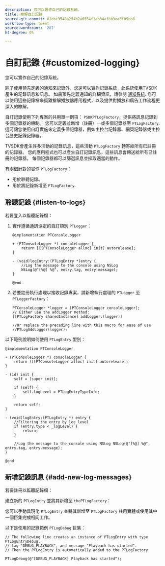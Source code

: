 ```yaml
---
description: 您可以實作自己的記錄系統。
title: 瞭解自訂記錄
source-git-commit: 02ebc3548a254b2a6554f1ab34afbb3ea5f09bb8
workflow-type: tm+mt
source-wordcount: '287'
ht-degree: 0%

---
```


# 自訂記錄 {#customized-logging}

您可以實作自己的記錄系統。

除了使用預先定義的通知來記錄外，您還可以實作記錄系統，此系統使用TVSDK產生的記錄訊息和訊息。 如需預先定義通知的詳細資訊，請參閱 [通知系統](https://help.adobe.com/en_US/primetime/psdk/ios/index.html#PSDKs-concept-The_Notification_System). 您可以使用這些記錄檔來疑難排解播放器應用程式，以及提供對播放和廣告工作流程更深入的瞭解。

自訂記錄使用下列專案的共用單一例項： `PSDKPTLogFactory`，提供將訊息記錄到多個記錄器的機制。 您可以定義並新增（註冊）一或多個記錄器至 `PTLogFactory`. 這可讓您使用自訂實施來定義多個記錄器，例如主控台記錄器、網頁記錄器或主控台歷史記錄記錄器。

TVSDK會產生許多活動的記錄訊息，這些活動 `PTLogFactory` 轉寄給所有已註冊的記錄器。 您的應用程式也可以產生自訂記錄訊息，這些訊息會轉送給所有已註冊的記錄器。 每個記錄器都可以篩選訊息並採取適當的動作。

有兩個針對的實作 `PTLogFactory`：

* 用於聆聽記錄。
* 用於將記錄新增至 `PTLogFactory`.

## 聆聽記錄 {#listen-to-logs}

若要登入以監聽記錄檔：
1. 實作遵循通訊協定的自訂類別 `PTLogger`：

   ```
   @implementation PTConsoleLogger 
   
   + (PTConsoleLogger *) consoleLogger { 
       return [[[PTConsoleLogger alloc] init] autorelease]; 
   } 
   
   - (void)logEntry:(PTLogEntry *)entry { 
       //Log the message to the console using NSLog  
       NSLog(@"[%@] %@", entry.tag, entry.message); 
   } 
   
   @end
   ```

1. 若要註冊執行處理以接收記錄專案，請新增執行處理的 `PTLogger` 至 `PTLoggerFactory`：

   ```
   PTConsoleLogger *logger = [PTConsoleLogger consoleLogger]; 
   // Either use the addLogger method: 
   [[PTLogFactory sharedInstance] addLogger:(logger)] 
   
   //Or replace the preceding line with this macro for ease of use 
   //PTLogAddLogger(logger); 
   ```

<!--<a id="example_3738B5A8B4C048D28695E62297CF39E3"></a>-->

以下範例說明如何使用 `PTLogEntry` 型別：

```
@implementation PTConsoleLogger 
 
+ (PTConsoleLogger *) consoleLogger { 
    return [[[PTConsoleLogger alloc] init] autorelease]; 
} 
 
- (id) init { 
    self = [super init]; 
 
    if (self) { 
        self.logLevel = PTLogEntryTypeInfo; 
    } 
 
    return self; 
} 
 
- (void)logEntry:(PTLogEntry *) entry { 
    //Filtering the entry by log level  
    if (entry.type < _logLevel) { 
        return; 
    } 
 
    //Log the message to the console using NSLog NSLog(@"[%@] %@", entry.tag, entry.message); 
} 
 
@end
```

## 新增記錄訊息 {#add-new-log-messages}

若要註冊以監聽記錄檔：

建立新的 `PTLogEntry` 並將其新增至 `thePTLogFactory`：

您可以手動具現化 `PTLogEntry` 並將其新增至 `PTLogFactory` 共用實體或使用其中一個巨集完成相同工作。

以下是使用的記錄範例 `PTLogDebug` 巨集：

<!--<a id="example_F014436E1686468F941F4EBD1A21B18E"></a>-->

```
// The following line creates an instance of PTLogEntry with type PTLogEntryDebug, 
// tag "DEBUG_PLAYBACK", and message "Playback has started". 
// Then the PTLogEntry is automatically added to the PTLogFactory  
 
PTLogDebug(@"[DEBUG_PLAYBACK] Playback has started");
```
